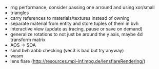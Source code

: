 - rng performance, consider passing one arround and using xor/small
- triangles
- carry references to materials/textures instead of owning
- separate material from entity and store tuples of them in bvh
- interactive view (update as tracing, pause or save on demand)
- generalize rotations to not just be around the y axis, maybe 4d transform matrix
- AOS -> SOA
- simd bvh aabb checking (vec3 is bad but try anyway)
- wasm
- lens flare (http://resources.mpi-inf.mpg.de/lensflareRendering/)
